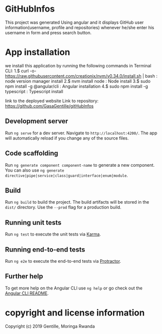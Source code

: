 # GitHubInfos

This project was generated Using angular and it displays GitHub user information(username, profile and repositories) whenever he/she enter his username in form and press search button.

# App installation
we install this application by running the following commands in Terminal CLI: 1.$ curl -o- https://raw.githubusercontent.com/creationix/nvm/v0.34.0/install.sh | bash : node version manager install 2.$ nvm install node : Node install 3.$ sudo npm install -g @angular/cli : Angular installation 4.$ sudo npm install -g typescript : Typescript install

link to the deployed website
Link to repository: https://github.com/GasaGentille/gitHubInfos

## Development server

Run `ng serve` for a dev server. Navigate to `http://localhost:4200/`. The app will automatically reload if you change any of the source files.

## Code scaffolding

Run `ng generate component component-name` to generate a new component. You can also use `ng generate directive|pipe|service|class|guard|interface|enum|module`.

## Build

Run `ng build` to build the project. The build artifacts will be stored in the `dist/` directory. Use the `--prod` flag for a production build.

## Running unit tests

Run `ng test` to execute the unit tests via [Karma](https://karma-runner.github.io).

## Running end-to-end tests

Run `ng e2e` to execute the end-to-end tests via [Protractor](http://www.protractortest.org/).

## Further help

To get more help on the Angular CLI use `ng help` or go check out the [Angular CLI README](https://github.com/angular/angular-cli/blob/master/README.md).

# copyright and license information

Copyright (c) 2019 Gentille, Moringa Rwanda

